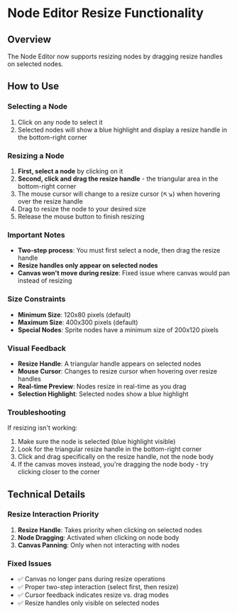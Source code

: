 # Node Editor Resize Functionality

## Overview
The Node Editor now supports resizing nodes by dragging resize handles on selected nodes.

## How to Use

### Selecting a Node
1. Click on any node to select it
2. Selected nodes will show a blue highlight and display a resize handle in the bottom-right corner

### Resizing a Node
1. **First, select a node** by clicking on it
2. **Second, click and drag the resize handle** - the triangular area in the bottom-right corner
3. The mouse cursor will change to a resize cursor (↖↘) when hovering over the resize handle
4. Drag to resize the node to your desired size
5. Release the mouse button to finish resizing

### Important Notes
- **Two-step process**: You must first select a node, then drag the resize handle
- **Resize handles only appear on selected nodes**
- **Canvas won't move during resize**: Fixed issue where canvas would pan instead of resizing

### Size Constraints
- **Minimum Size**: 120x80 pixels (default)
- **Maximum Size**: 400x300 pixels (default)
- **Special Nodes**: Sprite nodes have a minimum size of 200x120 pixels

### Visual Feedback
- **Resize Handle**: A triangular handle appears on selected nodes
- **Mouse Cursor**: Changes to resize cursor when hovering over resize handles
- **Real-time Preview**: Nodes resize in real-time as you drag
- **Selection Highlight**: Selected nodes show a blue highlight

### Troubleshooting
If resizing isn't working:
1. Make sure the node is selected (blue highlight visible)
2. Look for the triangular resize handle in the bottom-right corner
3. Click and drag specifically on the resize handle, not the node body
4. If the canvas moves instead, you're dragging the node body - try clicking closer to the corner

## Technical Details

### Resize Interaction Priority
1. **Resize Handle**: Takes priority when clicking on selected nodes
2. **Node Dragging**: Activated when clicking on node body
3. **Canvas Panning**: Only when not interacting with nodes

### Fixed Issues
- ✅ Canvas no longer pans during resize operations
- ✅ Proper two-step interaction (select first, then resize)
- ✅ Cursor feedback indicates resize vs. drag modes
- ✅ Resize handles only visible on selected nodes
